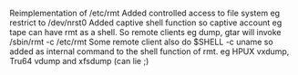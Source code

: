 Reimplementation of /etc/rmt
Added controlled access to file system eg restrict to /dev/nrst0
Added captive shell function so captive account eg tape can have rmt
as a shell.
So remote clients eg dump, gtar will invoke /sbin/rmt -c /etc/rmt
Some remote client also do $SHELL -c uname  so added as internal command
to the shell function of rmt.  eg HPUX vxdump, Tru64 vdump and xfsdump
(can lie ;)
